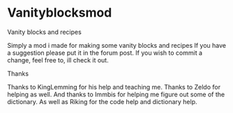 Vanityblocksmod
===============

Vanity blocks and recipes



Simply a mod i made for making some vanity blocks and recipes
If you have a suggestion please put it in the forum post.
If you wish to commit a change, feel free to, ill check it out.


Thanks




Thanks to KingLemming for his help and teaching me.
Thanks to Zeldo for helping as well.
And thanks to Immbis for helping me figure out some of the dictionary.
As well as Riking for the code help and dictionary help.
